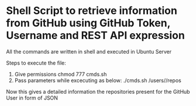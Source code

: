 # Shell Script to retrieve information from GitHub using GitHub Token, Username and REST API expression    
    
All the commands are written in shell and executed in Ubuntu Server 

Steps to execute the file:
 
1) Give permissions chmod 777 cmds.sh
2) Pass parameters while excecuting as below:
./cmds.sh <GitHub-Token> /users/<GitHub-Username>/repos
  
  
 Now this gives a detailed information the repositories present for the GitHub User in form of JSON

